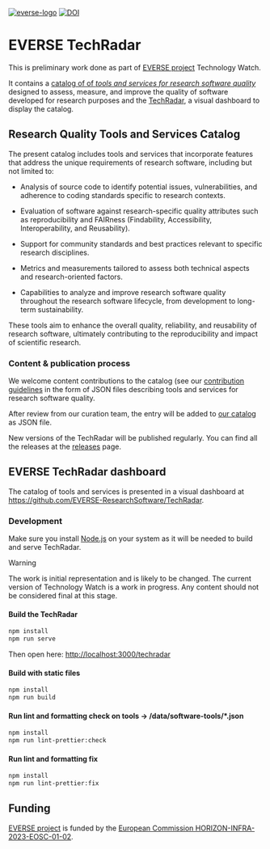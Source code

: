 [![everse-logo]][everse-url] [![DOI][doi-badge]][doi-url]

<!-- Badges links -->
[everse-logo]: https://everse.software/images/logos/EOSCEverse_PosColour.svg "EVERSE project"
[everse-url]: https://everse.software/
[doi-badge]: https://zenodo.org/badge/DOI/10.5281/zenodo.17036276.svg
[doi-url]: https://doi.org/10.5281/zenodo.17036276

# EVERSE TechRadar

This is preliminary work done as part of [EVERSE project][everse-url] Technology Watch.

It contains a [catalog of of _tools and services for research software quality_](#research-quality-tools-and-services-catalog) designed to assess, measure, and improve the quality of software developed for research purposes and the [TechRadar](#technology-radar-dashboard), a visual dashboard to display the catalog.

## Research Quality Tools and Services Catalog

The present catalog includes tools and services that incorporate features that address the unique requirements of research software, including but not limited to:

- Analysis of source code to identify potential issues, vulnerabilities, and adherence to coding standards specific to research contexts.

- Evaluation of software against research-specific quality attributes such as reproducibility and FAIRness (Findability, Accessibility, Interoperability, and Reusability).

- Support for community standards and best practices relevant to specific research disciplines.

- Metrics and measurements tailored to assess both technical aspects and research-oriented factors.

- Capabilities to analyze and improve research software quality throughout the research software lifecycle, from development to long-term sustainability.  

These tools aim to enhance the overall quality, reliability, and reusability of research software, ultimately contributing to the reproducibility and impact of scientific research.

### Content & publication process

We welcome content contributions to the catalog (see our [contribution guidelines](CONTRIBUTING.md) in the form of JSON files describing tools and services for research software quality.

After review from our curation team, the entry will be added to [our catalog](data/software-tools) as JSON file.

New versions of the TechRadar will be published regularly. You can find all the releases at the [releases](https://github.com/EVERSE-ResearchSoftware/TechRadar/releases) page.

## EVERSE TechRadar dashboard

The catalog of tools and services is presented in a visual dashboard at <https://github.com/EVERSE-ResearchSoftware/TechRadar>.


### Development
Make sure you install [Node.js](https://nodejs.org/en) on your system as it will be needed to build and serve TechRadar.
> [!WARNING]
> The work is initial representation and is likely to be changed.
> The current version of Technology Watch is a work in progress.
> Any content should not be considered final at this stage.

#### Build the TechRadar

```bash
npm install
npm run serve
```

Then open here: <http://localhost:3000/techradar>

#### Build with static files

```bash
npm install
npm run build
```

#### Run lint and formatting check on tools -> /data/software-tools/*.json

```bash
npm install
npm run lint-prettier:check
```

#### Run lint and formatting fix

```bash
npm install
npm run lint-prettier:fix
```

## Funding

[EVERSE project](https://everse.software/) is funded by the [European Commission HORIZON-INFRA-2023-EOSC-01-02](https://ec.europa.eu/info/funding-tenders/opportunities/portal/screen/opportunities/topic-details/horizon-infra-2023-eosc-01-02).
